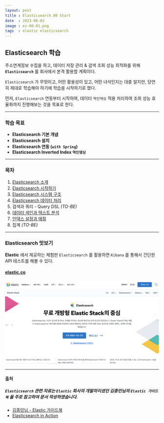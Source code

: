 ```yaml
---
layout: post
title : Elasticsearch.00 Start
date  : 2023-06-02
image : es-00-01.png
tags  : elastic elasticsearch
---
```


## Elasticsearch 학습

주소연계정보 수집을 하고, 데이터 저장 관리 & 검색 조회 성능 최적화를 위해 **`Elasticsearch`** 를 회사에서 본격 활용할 계획이다.

`Elasticsearch` 가 무엇이고, 어떤 활용성이 있고, 어떤 녀석인지는 대충 알지만, 당연히 제대로 학습해야 하기에 학습을 시작하기로 했다.

먼저, `Elasticsearch` 연동부터 시작하여, 데이터 `역인덱싱` 적용 처리하여 조회 성능 효율화까지 진행해보는 것을 목표로 한다.

---

### 학습 목표

- **Elasticsearch 기본 개념**
- **Elasticsearch 설치**
- **Elasticsearch 연동 (`with Spring`)**
- **Elasticsearch Inverted Index `역인뎅싱`**

---

### 목차

1. [Elasticsearch 소개](/2023/06/05/es-01)
2. [Elasticsearch 시작하기](/2023/06/05/es-02)
3. [Elasticsearch 시스템 구조](/2023/06/05/es-03)
4. [Elasticsearch 데이터 처리](/2023/06/05/es-04)
5. 검색과 쿼리 - Query DSL *(TO-BE)*
6. [데이터 색인과 텍스트 분석](/2023/06/05/es-06)
7. [인덱스 설정과 매핑](/2023/06/05/es-07)
8. 집계 *(TO-BE)*

---

### Elasticsearch 맛보기

**Elastic** 에서 제공하는 체험판 `Elasticsearch` 를 활용하면 `Kibana` 를 통해서 간단한 API 테스트를 해볼 수 있다.

#### [**elastic.co**](https://www.elastic.co/kr/elasticsearch/)

[![elastic.co](/images/es-00-02.png)](https://www.elastic.co/kr/elasticsearch/)

---

#### 출처

##### `Elasticsearch` 관련 자료는 `Elastic` 회사의 개발자이셨던 **김종민님의 `Elastic 가이드북`** 을 주로 참고하여 문서 작성하였습니다.

- [김종민님 - Elastic 가이드북](https://esbook.kimjmin.net/)
- [Elasticsearch in Action](https://www.manning.com/books/elasticsearch-in-action)
